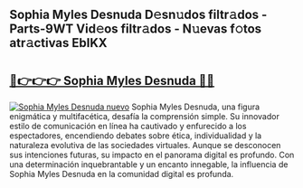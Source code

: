 ## Sophia Myles Desnuda D𝚎sn𝚞dos filtr𝚊dos - Parts-9WT Vid𝚎os filtr𝚊dos - N𝚞evas f𝚘tos atr𝚊ctivas EbIKX

# <h2><a href="http://mb3ovc8.tromn.icu/?c=Sophia+Myles+Desnuda">🔗👉👉👉 Sophia Myles Desnuda 🔗🔗</a></h2>

[![Sophia Myles Desnuda nuevo](https://i.imgur.com/pEAQMta.gif)](http://mb3ovc8.tromn.icu/?c=Sophia+Myles+Desnuda)
Sophia Myles Desnuda, una figura enigmática y multifacética, desafía la comprensión simple. Su innovador estilo de comunicación en línea ha cautivado y enfurecido a los espectadores, encendiendo debates sobre ética, individualidad y la naturaleza evolutiva de las sociedades virtuales. Aunque se desconocen sus intenciones futuras, su impacto en el panorama digital es profundo. Con una determinación inquebrantable y un encanto innegable, la influencia de Sophia Myles Desnuda en la comunidad digital es profunda.
